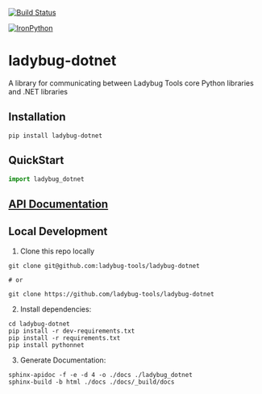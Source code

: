 [![Build Status](https://travis-ci.org/ladybug-tools/ladybug-dotnet.svg?branch=master)](https://travis-ci.org/ladybug-tools/ladybug-dotnet)

[![IronPython](https://img.shields.io/badge/ironpython-2.7-red.svg)](https://github.com/IronLanguages/ironpython2/releases/tag/ipy-2.7.8/)

# ladybug-dotnet

A library for communicating between Ladybug Tools core Python libraries and .NET libraries

## Installation
```
pip install ladybug-dotnet
```

## QuickStart
```python
import ladybug_dotnet

```

## [API Documentation](http://ladybug-tools.github.io/ladybug-dotnet/docs)

## Local Development
1. Clone this repo locally
```
git clone git@github.com:ladybug-tools/ladybug-dotnet

# or

git clone https://github.com/ladybug-tools/ladybug-dotnet
```
2. Install dependencies:
```
cd ladybug-dotnet
pip install -r dev-requirements.txt
pip install -r requirements.txt
pip install pythonnet
```

3. Generate Documentation:
```
sphinx-apidoc -f -e -d 4 -o ./docs ./ladybug_dotnet
sphinx-build -b html ./docs ./docs/_build/docs
```
